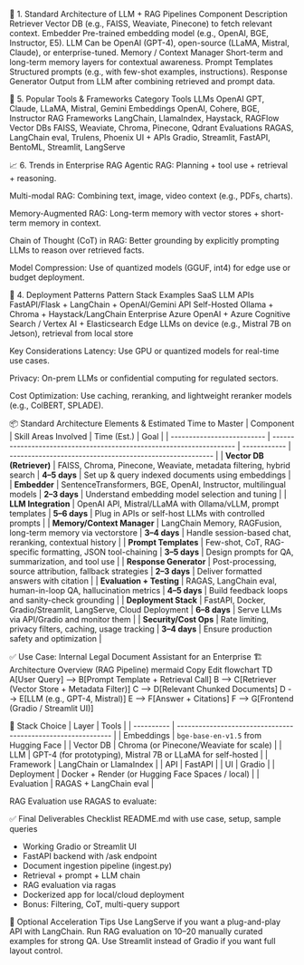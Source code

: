 🔧 1. Standard Architecture of LLM + RAG Pipelines
Component	Description
Retriever	Vector DB (e.g., FAISS, Weaviate, Pinecone) to fetch relevant context.
Embedder	Pre-trained embedding model (e.g., OpenAI, BGE, Instructor, E5).
LLM	Can be OpenAI (GPT-4), open-source (LLaMA, Mistral, Claude), or enterprise-tuned.
Memory / Context Manager	Short-term and long-term memory layers for contextual awareness.
Prompt Templates	Structured prompts (e.g., with few-shot examples, instructions).
Response Generator	Output from LLM after combining retrieved and prompt data.


🧰 5. Popular Tools & Frameworks
Category	Tools
LLMs	OpenAI GPT, Claude, LLaMA, Mistral, Gemini
Embeddings	OpenAI, Cohere, BGE, Instructor
RAG Frameworks	LangChain, LlamaIndex, Haystack, RAGFlow
Vector DBs	FAISS, Weaviate, Chroma, Pinecone, Qdrant
Evaluations	RAGAS, LangChain eval, Trulens, Phoenix
UI + APIs	Gradio, Streamlit, FastAPI, BentoML, Streamlit, LangServe



📈 6. Trends in Enterprise RAG
Agentic RAG: Planning + tool use + retrieval + reasoning.

Multi-modal RAG: Combining text, image, video context (e.g., PDFs, charts).

Memory-Augmented RAG: Long-term memory with vector stores + short-term memory in context.

Chain of Thought (CoT) in RAG: Better grounding by explicitly prompting LLMs to reason over retrieved facts.

Model Compression: Use of quantized models (GGUF, int4) for edge use or budget deployment.


🚀 4. Deployment Patterns
Pattern	Stack Examples
SaaS LLM APIs	FastAPI/Flask + LangChain + OpenAI/Gemini API
Self-Hosted	Ollama + Chroma + Haystack/LangChain
Enterprise	Azure OpenAI + Azure Cognitive Search / Vertex AI + Elasticsearch
Edge	LLMs on device (e.g., Mistral 7B on Jetson), retrieval from local store

Key Considerations
Latency: Use GPU or quantized models for real-time use cases.

Privacy: On-prem LLMs or confidential computing for regulated sectors.

Cost Optimization: Use caching, reranking, and lightweight reranker models (e.g., ColBERT, SPLADE).



📦 Standard Architecture Elements & Estimated Time to Master
| Component                  | Skill Areas Involved                                                 | Time (Est.)  | Goal                                                     |
| -------------------------- | -------------------------------------------------------------------- | ------------ | -------------------------------------------------------- |
| **Vector DB (Retriever)**  | FAISS, Chroma, Pinecone, Weaviate, metadata filtering, hybrid search | **4–5 days** | Set up & query indexed documents using embeddings        |
| **Embedder**               | SentenceTransformers, BGE, OpenAI, Instructor, multilingual models   | **2–3 days** | Understand embedding model selection and tuning          |
| **LLM Integration**        | OpenAI API, Mistral/LLaMA with Ollama/vLLM, prompt templates         | **5–6 days** | Plug in APIs or self-host LLMs with controlled prompts   |
| **Memory/Context Manager** | LangChain Memory, RAGFusion, long-term memory via vectorstore        | **3–4 days** | Handle session-based chat, reranking, contextual history |
| **Prompt Templates**       | Few-shot, CoT, RAG-specific formatting, JSON tool-chaining           | **3–5 days** | Design prompts for QA, summarization, and tool use       |
| **Response Generator**     | Post-processing, source attribution, fallback strategies             | **2–3 days** | Deliver formatted answers with citation                  |
| **Evaluation + Testing**   | RAGAS, LangChain eval, human-in-loop QA, hallucination metrics       | **4–5 days** | Build feedback loops and sanity-check grounding          |
| **Deployment Stack**       | FastAPI, Docker, Gradio/Streamlit, LangServe, Cloud Deployment       | **6–8 days** | Serve LLMs via API/Gradio and monitor them               |
| **Security/Cost Ops**      | Rate limiting, privacy filters, caching, usage tracking              | **3–4 days** | Ensure production safety and optimization                |




✅ Use Case: Internal Legal Document Assistant for an Enterprise
🏗️ Architecture Overview (RAG Pipeline)
mermaid
Copy
Edit
flowchart TD
    A[User Query] --> B[Prompt Template + Retrieval Call]
    B --> C[Retriever (Vector Store + Metadata Filter)]
    C --> D[Relevant Chunked Documents]
    D --> E[LLM (e.g., GPT-4, Mistral)]
    E --> F[Answer + Citations]
    F --> G[Frontend (Gradio / Streamlit UI)]
    
    
🧱 Stack Choice
| Layer      | Tools                                                        |
| ---------- | ------------------------------------------------------------ |
| Embeddings | `bge-base-en-v1.5` from Hugging Face                         |
| Vector DB  | Chroma (or Pinecone/Weaviate for scale)                      |
| LLM        | GPT-4 (for prototyping), Mistral 7B or LLaMA for self-hosted |
| Framework  | LangChain or LlamaIndex                                      |
| API        | FastAPI                                                      |
| UI         | Gradio                                                       |
| Deployment | Docker + Render (or Hugging Face Spaces / local)             |
| Evaluation | RAGAS + LangChain eval                                       |



RAG Evaluation
use RAGAS to evaluate:


✅ Final Deliverables Checklist
 README.md with use case, setup, sample queries

- Working Gradio or Streamlit UI
- FastAPI backend with /ask endpoint
- Document ingestion pipeline (ingest.py)
- Retrieval + prompt + LLM chain
- RAG evaluation via ragas
- Dockerized app for local/cloud deployment
- Bonus: Filtering, CoT, multi-query support


🚀 Optional Acceleration Tips
Use LangServe if you want a plug-and-play API with LangChain.
Run RAG evaluation on 10–20 manually curated examples for strong QA.
Use Streamlit instead of Gradio if you want full layout control.

	
